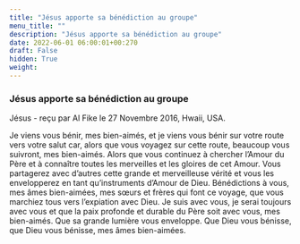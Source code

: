 ```yaml
---
title: "Jésus apporte sa bénédiction au groupe"
menu_title: ""
description: "Jésus apporte sa bénédiction au groupe"
date: 2022-06-01 06:00:01+00:270
draft: False
hidden: True
weight:
---
```

### Jésus apporte sa bénédiction au groupe

Jésus - reçu par Al Fike le 27 Novembre 2016, Hwaii, USA.

Je viens vous bénir, mes bien-aimés, et je viens vous bénir sur votre route vers votre salut car, alors que vous voyagez sur cette route, beaucoup vous suivront, mes bien-aimés. Alors que vous continuez à chercher l’Amour du Père et à connaître toutes les merveilles et les gloires de cet Amour. Vous partagerez avec d’autres cette grande et merveilleuse vérité et vous les envelopperez en tant qu’instruments d’Amour de Dieu. Bénédictions à vous, mes âmes bien-aimées, mes sœurs et frères qui font ce voyage, que vous marchiez tous vers l’expiation avec Dieu. Je suis avec vous, je serai toujours avec vous et que la paix profonde et durable du Père soit avec vous, mes bien-aimés. Que sa grande lumière vous enveloppe. Que Dieu vous bénisse, que Dieu vous bénisse, mes âmes bien-aimées.
